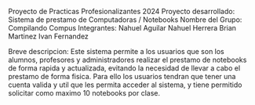 Proyecto de Practicas Profesionalizantes 2024 
Proyecto desarrollado: Sistema de prestamo de Computadoras / Notebooks
Nombre del Grupo: Compilando Compus
Integrantes: Nahuel Aguilar
Nahuel Herrera
Brian Martinez
Ivan Fernandez

Breve descripcion: Este sistema permite a los usuarios que son los alumnos, profesores y administradores realizar el prestamo de notebooks de forma rapida y actualizada, 
evitando la necesidad de llevar a cabo el prestamo de forma fisica. 
Para ello los usuarios tendran que tener una cuenta valida y util que les permita acceder al sistema, y tiene permitido solicitar como maximo 10 notebooks por clase.
